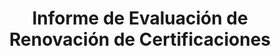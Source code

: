 --- 
layout: CertificationRenewalAssessmentReport 
page_type: learn
page_kind: certificationRenewalAssessmentReport
title: Informe de Evaluación de Renovación de Certificaciones
description: Informe de Evaluación de Renovación de Certificaciones
--- 